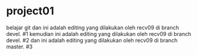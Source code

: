 # project01
belajar git
dan ini adalah editing yang dilakukan oleh recv09 di branch devel. #1
kemudian ini adalah editing yang dilakukan oleh recv09 di branch devel. #2
dan ini adalah editing yang dilakukan oleh recv09 di branch master. #3
